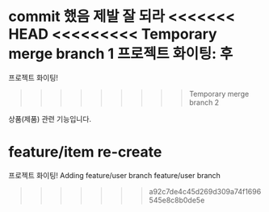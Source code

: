 commit 했음 제발 잘 되라
<<<<<<< HEAD
<<<<<<<<< Temporary merge branch 1
프로젝트 화이팅:
후
=========
프로젝트 화이팅!
>>>>>>>>> Temporary merge branch 2

상품(제품) 관련 기능입니다.

feature/item re-create
=======
프로젝트 화이팅!
Adding feature/user branch
feature/user branch
>>>>>>> a92c7de4c45d269d309a74f1696545e8c8b0de5e
